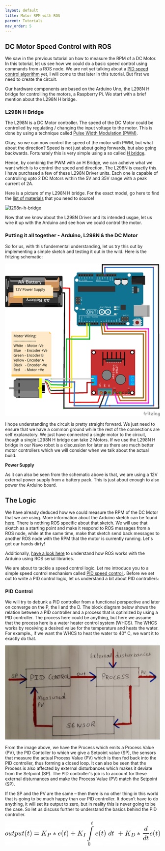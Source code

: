 ```yaml
---
layout: default
title: Motor RPM with ROS
parent: Tutorials
nav_order: 5
---
```


## DC Motor Speed Control with ROS

We saw in the previous tutorial on how to measure the RPM of a DC Motor. In this totorial, let us see how we could do a basic speed control using commands from a ROS node. We are not yet talking about a <a href="https://en.wikipedia.org/wiki/PID_controller" target="_blank">PID speed control algorithm</a> yet, I will come to that later in this tutorial. But first we need to create the circuit. 

Our hardware components are based on the Arduino Uno, the L298N H bridge for controlling the motors, a Raspberry Pi. We start with a brief mention about the L298N H bridge.

### L298N H Bridge

The L298N is a DC Motor controller. The speed of the DC Motor could be controlled by regulating / changing the input voltage to the motor. This is done by using a technique called <a href="https://en.wikipedia.org/wiki/Pulse-width_modulation" target="_blank">Pulse Width Modulation (PWM)</a>.

Okay, so we can now control the speed of the motor with PWM, but what about the direction? Speed is not just about going forwards, but also going backwards. Fortunately this is very simple using a so called <a href="https://en.wikipedia.org/wiki/H-bridge" target="_blank">H bridge</a>.

Hence, by combinig the PWM with an H Bridge, we can acheive what we want which is to control the speed and direction. The L298N is exactly this. I have purchased a few of these L298N Driver units. Each one is capable of controlling upto 2 DC Motors within the 5V and 35V range with a peak current of 2A.

Here is a picture of my L298N H bridge. For the exact model, go here to find the [list of materials](../hardware/) that you need to source!

![l298n-h-bridge](../assets/images/arduino/l298n-h-bridge.png)

Now that we know about the L298N Driver and its intended usgae, let us wire it up with the Arduino and see how we could control the motor.

### Putting it all together - Arduino, L298N & the DC Motor

So for us, with this fundemental understanding, let us try this out by implementing a simple sketch and testing it out in the wild. Here is the fritzing schematic:

![arduino-h-bridge](../assets/images/arduino/arduino-h-bridge-motor.png)

I hope understanding the circuit is pretty straight forward. We just need to ensure that we have a common ground while the rest of the connections are self explanatory. We just have connected a single motor to the circuit, though a single L298N H bridge can take 2 Motors. If we use the L298N H bridge in our Navo robot is a discussion for later as there are much better motor controllers which we will consider when we talk about the actual build.

**Power Supply**

As it can also be seen from the schematic above is that, we are using a 12V external power supply from a battery pack. This is just about enough to also power the Arduino board.

## The Logic

We have already deduced how we could measure the RPM of the DC Motor that we are using. More information about the Arduino sketch can be found <a href="https://navo-org.github.io//navo-docs/docs/tutorials/dc-motor-rpm.html#dc-motor-speed-control-arduino-sketch"> here</a>. There is nothing ROS specific about that sketch. We will use that sketch as a starting point and make it respond to ROS messages from a ROS node, while at the same time, make that sketch send back messages to another ROS node with the RPM that the motor is currently running. Let's get our hands dirty!

Additionally, <a href="https://navo-org.github.io//navo-docs/docs/tutorials/pi-with-arduino.html" >have a look here</a> to understand how ROS works with the Arduino using ROS serial libraries.

We are about to tackle a speed control logic. Let me introduce you to a simple speed control mechanism called <a href="https://en.wikipedia.org/wiki/PID_controller" target="_blank">PID speed control </a>. Before we set out to write a PID control logic, let us understand a bit about PID controllers:

### PID Control

We will try to debunk a PID controller from a functional perspective and later on converge on the P, the I and the D. The block diagram below shows the relation between a PID controller and a process that is optimized by using a PID controller. The process here could be anything, but here we assume that the process here is a water heater control system (WHCS). The WHCS works by receiving a desired value for the temperature and heats the water. For example., if we want the WHCS to heat the water to 40° C, we want it to exactly do that.

![pid-controller-1](../assets/images/motor/pid-controller-1.jpg)

From the image above, we have the Process which emits a Process Value (PV), the PID Contoller to which we give a Setpoint value (SP), the sensors that measure the actual Process Value (PV) which is then fed back into the PID controller, thus forming a closed loop. It can also be seen that the Process is also affected by external disturbances which makes it deviate from the Setpoint (SP). The PID controller's job is to account for these external disturnances and make the Process Value (PV) match the Setpoint (SP).

If the SP and the PV are the same – then there is no other thing in this world that is going to be much happy than our PID controller. It doesn’t have to do anything, it will set its output to zero, but in reality this is never going to be the case. So let us discuss further to understand the basics behind the PID controller. 

![pid-controller-math](../assets/images/motor/pid-controller-math.png)






